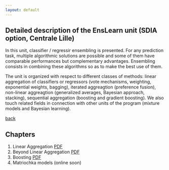 ```yaml
---
layout: default
---
```


## Detailed description of the EnsLearn unit (SDIA option, Centrale Lille)

In this unit, classifier / regressir ensembling is presented. For any prediction task, multiple algorithmic solutions are possible and some of them have comparable performances but complementary advantages. Ensembling consists in combining these algorithms so as to make the best use of them.

The unit is organized with respect to different classes of methods: linear aggregation of classifiers or regressors (vote mechanisms, weighting, exponential weights, bagging), iterated aggreagtion (preference fusion), non-linear aggreagtion (generalized averages, Bayesian approach, stacking), sequential aggregation (boosting and gradient boosting). We also touch related fields in connection with other units of the program (mixture models and Bayesian learning).

[back](./)

## Chapters

1. Linear Aggregation [PDF](./assets/files/datfus/EnsLearn_1.pdf)
2. Beyond Linear Aggregation [PDF](./assets/files/datfus/EnsLearn_2.pdf)
3. Boosting [PDF](./assets/files/datfus/EnsLearn_3.pdf)
4. Matriochka models (online soon)


